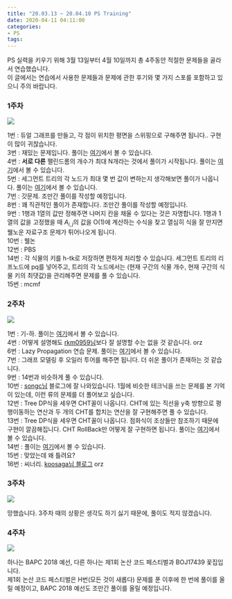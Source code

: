 ```yaml
---
title: "20.03.13 ~ 20.04.10 PS Training"
date: 2020-04-11 04:11:00
categories:
- PS
tags:
---
```


PS 실력을 키우기 위해 3월 13일부터 4월 10일까지 총 4주동안 적절한 문제들을 골라서 연습했습니다.<br>
이 글에서는 연습에서 사용한 문제들과 문제에 관한 후기와 몇 가지 스포를 포함하고 있으니 주의 바랍니다.<br>

### 1주차
![](https://i.imgur.com/9X8Ww8t.png)

1번 : 듀얼 그래프를 만들고, 각 점이 위치한 평면을 스위핑으로 구해주면 됩니다.. 구현이 많이 귀찮습니다.<Br>
3번 : 재밌는 문제입니다. 풀이는 [여기](/poi/2020/03/15/BOJ8235/)에서 볼 수 있습니다.<Br>
4번 : **서로 다른** 팰린드롬의 개수가 최대 N개라는 것에서 풀이가 시작됩니다. 풀이는 [여기](/apio/2020/03/16/BOJ10066/)에서 볼 수 있습니다.<Br>
5번 : 세그먼트 트리의 각 노드가 최대 몇 번 값이 변하는지 생각해보면 풀이가 나옵니다. 풀이는 [여기](/ps/2020/03/17/BOJ18798/)에서 볼 수 있습니다.<Br>
7번 : 갓문제. 조만간 풀이를 작성할 예정입니다.<Br>
8번 : 꽤 직관적인 풀이가 존재합니다. 조만간 풀이를 작성할 예정입니다.<Br>
9번 : 1행과 1열의 값만 정해주면 나머지 칸을 채울 수 있다는 것은 자명합니다. 1행과 1열의 값을 고정했을 때 $A_{i, j}$의 값을 O(1)에 계산하는 수식을 찾고 열심히 식을 잘 만지면 웰노운 자료구조 문제가 튀어나오게 됩니다.<Br>
10번 : 웰논<Br>
12번 : PBS<Br>
14번 : 각 식물의 키를 h-tk로 저장하면 편하게 처리할 수 있습니다. 세그먼트 트리의 리프노드에 pq를 넣어주고, 트리의 각 노드에서는 (현재 구간의 식물 개수, 현재 구간의 식물 키의 최댓값)을 관리해주면 문제를 풀 수 있습니다.<Br>
15번 : mcmf

### 2주차
![](https://i.imgur.com/rs2hgbw.png)

1번 : 기-하. 풀이는 [여기](/ps/2020/03/25/BOJ13145/)에서 볼 수 있습니다.<Br>
4번 : 어떻게 설명해도 [rkm0959님](https://rkm0959.tistory.com/126)보다 잘 설명할 수는 없을 것 같습니다. orz<br>
6번 : Lazy Propagation 연습 문제. 풀이는 [여기](/ps/2020/03/20/BOJ16124/)에서 볼 수 있습니다.<Br>
7번 : 그래프 모델링 후 오일러 투어를 해주면 됩니다. 더 쉬운 풀이가 존재하는 것 같습니다.<br>
9번 : 14번과 비슷하게 풀 수 있습니다.<br>
10번 : [songc님](https://songc04.tistory.com/4) 블로그에 잘 나와있습니다. 1월에 비슷한 테크닉을 쓰는 문제를 본 기억이 있는데, 이런 류의 문제를 더 풀어보고 싶습니다.<br>
12번 : Tree DP식을 세우면 CHT꼴이 나옵니다. CHT에 있는 직선을 y축 방향으로 평행이동하는 연산과 두 개의 CHT를 합치는 연산을 잘 구현해주면 풀 수 있습니다.<br>
13번 : Tree DP식을 세우면 CHT꼴이 나옵니다. 점화식이 조상들만 참조하기 때문에 구현이 깔끔해집니다. CHT RollBack만 어떻게 잘 구현하면 됩니다. 풀이는 [여기](/ceoi/2020/03/24/BOJ3319/)에서 볼 수 있습니다.<br>
14번 : 풀이는 [여기](/ps/2020/03/26/BOJ18596/)에서 볼 수 있습니다.<Br>
15번 : 맞았는데 왜 틀려요?<br>
16번 : 씨너리. [koosaga님 블로그](https://koosaga.com/212) orz

### 3주차
![](https://i.imgur.com/jOjjSVO.png)

망했습니다. 3주차 때의 상황은 생각도 하기 싫기 때문에, 풀이도 적지 않겠습니다.

### 4주차
![](https://i.imgur.com/xLQq5yD.png)

하나는 BAPC 2018 예선, 다른 하나는 제1회 논산 코드 페스티벌과 BOJ17439 꽃집입니다.<br>
제1회 논산 코드 페스티벌은 H번(모든 것이 새롭다) 문제를 푼 이후에 한 번에 풀이를 올릴 예정이고, BAPC 2018 예선도 조만간 풀이를 올릴 예정입니다.
